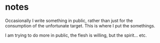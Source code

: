 # notes

Occasionally I write something in public, rather than just for the consumption of the unfortunate target. This is where I put the somethings.

I am trying to do more in public, the flesh is willing, but the spirit... etc.
